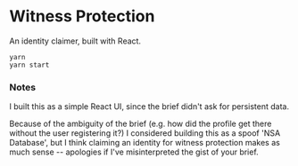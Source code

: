 # Witness Protection
An identity claimer, built with React.

```
yarn
yarn start
```

### Notes
I built this as a simple React UI, since the brief didn't ask for persistent data.

Because of the ambiguity of the brief (e.g. how did the profile get there without the user registering it?) I considered building this as a spoof 'NSA Database', but I think claiming an identity for witness protection makes as much sense -- apologies if I've misinterpreted the gist of your brief.
